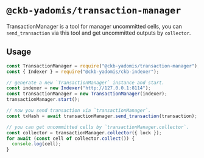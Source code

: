 # `@ckb-yadomis/transaction-manager`

TransactionManager is a tool for manager uncommitted cells, you can `send_transaction` via this tool and get uncommitted outputs by `collector`.

## Usage

```javascript
const TransactionManager = require("@ckb-yadomis/transaction-manager");
const { Indexer } = require("@ckb-yadomis/ckb-indexer");

// generate a new `TransactionManager` instance and start.
const indexer = new Indexer("http://127.0.0.1:8114");
const transactionManager = new TransactionManager(indexer);
transactionManager.start();

// now you send transaction via `transactionManager`.
const txHash = await transactionManager.send_transaction(transaction);

// you can get uncommitted cells by `transactionManager.collector`.
const collector = transactionManager.collector({ lock });
for await (const cell of collector.collect()) {
  console.log(cell);
}
```
